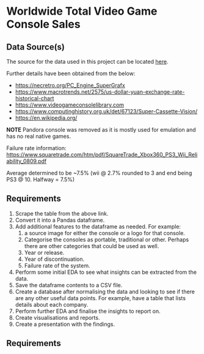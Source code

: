 # Worldwide Total Video Game Console Sales

## Data Source(s)

The source for the data used in this project can be located [here](https://www.vgchartz.com/charts/platform_totals/Hardware.php).

Further details have been obtained from the below:

- https://necretro.org/PC_Engine_SuperGrafx
- https://www.macrotrends.net/2575/us-dollar-yuan-exchange-rate-historical-chart
- https://www.videogameconsolelibrary.com
- https://www.computinghistory.org.uk/det/67123/Super-Cassette-Vision/
- https://en.wikipedia.org/

**NOTE** Pandora console was removed as it is mostly used for emulation and has no real native games.

Failure rate information:
https://www.squaretrade.com/htm/pdf/SquareTrade_Xbox360_PS3_Wii_Reliability_0809.pdf

Average determined to be ~7.5% (wii @ 2.7% rounded to 3 and end being PS3 @ 10. Halfway = 7.5%)

## Requirements

1. Scrape the table from the above link.
2. Convert it into a Pandas dataframe.
3. Add additional features to the dataframe as needed. For example:
   1. a source image for either the console or a logo for that console.
   2. Categorise the consoles as portable, traditional or other. Perhaps there are other categories that could be used as well.
   3. Year or release.
   4. Year of discontinuation.
   5. Failure rate of the system.
4. Perform some initial EDA to see what insights can be extracted from the data.
5. Save the dataframe contents to a CSV file.
6. Create a database after normalising the data and looking to see if there are any other useful data points. For example, have a table that lists details about each company.
7. Perform further EDA and finalise the insights to report on.
8. Create visualisations and reports.
9. Create a presentation with the findings.

## Requirements

